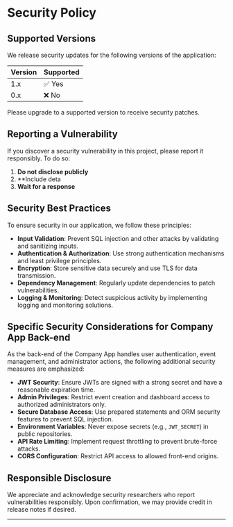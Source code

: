# Security Policy

## Supported Versions

We release security updates for the following versions of the application:

| Version | Supported          |
|---------|------------------|
| 1.x     | ✅ Yes           |
| 0.x     | ❌ No            |

Please upgrade to a supported version to receive security patches.

## Reporting a Vulnerability

If you discover a security vulnerability in this project, please report it responsibly. To do so:

1. **Do not disclose publicly**
2. **Include deta
3. **Wait for a response**

## Security Best Practices

To ensure security in our application, we follow these principles:

- **Input Validation**: Prevent SQL injection and other attacks by validating and sanitizing inputs.
- **Authentication & Authorization**: Use strong authentication mechanisms and least privilege principles.
- **Encryption**: Store sensitive data securely and use TLS for data transmission.
- **Dependency Management**: Regularly update dependencies to patch vulnerabilities.
- **Logging & Monitoring**: Detect suspicious activity by implementing logging and monitoring solutions.

## Specific Security Considerations for Company App Back-end

As the back-end of the Company App handles user authentication, event management, and administrator actions, the following additional security measures are emphasized:

- **JWT Security**: Ensure JWTs are signed with a strong secret and have a reasonable expiration time.
- **Admin Privileges**: Restrict event creation and dashboard access to authorized administrators only.
- **Secure Database Access**: Use prepared statements and ORM security features to prevent SQL injection.
- **Environment Variables**: Never expose secrets (e.g., `JWT_SECRET`) in public repositories.
- **API Rate Limiting**: Implement request throttling to prevent brute-force attacks.
- **CORS Configuration**: Restrict API access to allowed front-end origins.

## Responsible Disclosure

We appreciate and acknowledge security researchers who report vulnerabilities responsibly. Upon confirmation, we may provide credit in release notes if desired.

---
